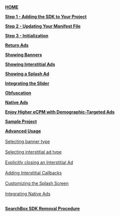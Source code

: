 [**HOME**](Android-InApp-&-InApp-Plus-Documentation)

[**Step 1 - Adding the SDK to Your Project**](Android-InApp-&-InApp-Plus-Documentation#step1)

[**Step 2 - Updating Your Manifest File**](Android-InApp-&-InApp-Plus-Documentation#step2)

[**Step 3 - Initialization**](Android-InApp-&-InApp-Plus-Documentation#step3)

[**Return Ads**](Android-InApp-&-InApp-Plus-Documentation#step4)

[**Showing Banners**](Android-InApp-&-InApp-Plus-Documentation#step5)

[**Showing Interstitial Ads**](Android-InApp-&-InApp-Plus-Documentation#step6)

[**Showing a Splash Ad**](Android-InApp-&-InApp-Plus-Documentation#step7)

[**Integrating the Slider**](Android-InApp-&-InApp-Plus-Documentation#step8)

[**Obfuscation**](Android-InApp-&-InApp-Plus-Documentation#step9)

[**Native Ads**](Android-InApp-&-InApp-Plus-Documentation#Native)

[**Enjoy Higher eCPM with Demographic-Targeted Ads**](Android-InApp-&-InApp-Plus-Documentation#Demographic)

[**Sample Project**](Android-InApp-&-InApp-Plus-Documentation#SampleProject)

[**Advanced Usage**](android-advanced-usage)<br></br>
  [Selecting banner type](android-advanced-usage#SelectBanner)<br></br> 
  [Selecting interstitial ad type](android-advanced-usage#SelectInterstitial)<br></br> 
  [Explicitly closing an Interstitial Ad](android-advanced-usage#CloseInterstitial)<br></br> 
  [Adding Interstitial Callbacks](android-advanced-usage#AddingInterstitialCallbacks)<br></br> 
  [Customizing the Splash Screen](android-advanced-usage#CustomizingSplashScreen)<br></br> 
  [Integrating Native Ads](android-advanced-usage#using-native-ads)<br></br> 

[**SearchBox SDK Removal Procedure**](SearchBox-SDK-Removal-Procedure)